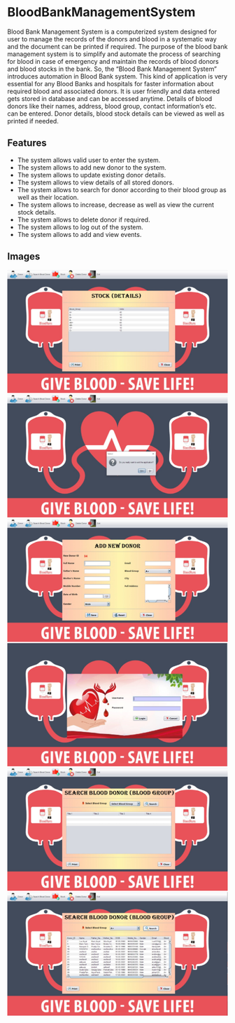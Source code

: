 # BloodBankManagementSystem
Blood Bank Management System is a computerized system designed for user to manage the records of the donors and blood in a systematic way and the document can be printed if required. The purpose of the blood bank management system is to simplify and automate the process of searching for blood in case of emergency and maintain the records of blood donors and blood stocks in the bank. So, the “Blood Bank Management System” introduces automation in Blood Bank system. This kind of application is very essential for any Blood Banks and hospitals for faster information about required blood and associated donors. It is user friendly and data entered gets stored in database and can be accessed anytime. Details of blood donors like their names, address, blood group, contact information’s etc. can be entered. Donor details, blood stock details can be viewed as well as printed if needed.


## Features
* The system allows valid user to enter the system.
* The system allows to add new donor to the system.
* The system allows to update existing donor details.
* The system allows to view details of all stored donors.
* The system allows to search for donor according to their blood group as well as their location.
* The system allows to increase, decrease as well as view the current stock details.
* The system allows to delete donor if required.
* The system allows to log out of the system.
* The system allows to add and view events.

## Images

![SC1!](images/1.jpg) 
![SC2!](images/2.jpg) 
![SC3!](images/3.jpg) 
![SC4!](images/4.jpg) 
![SC5!](images/5.jpg) 
![SC6!](images/6.jpg) 

